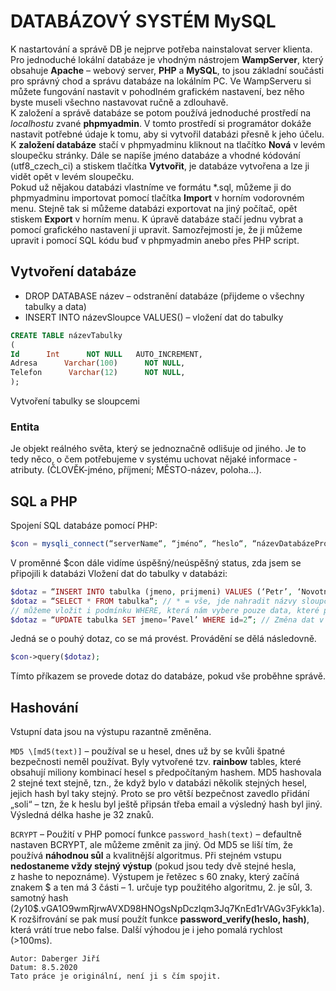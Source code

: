 # DATABÁZOVÝ SYSTÉM MySQL
K nastartování a správě DB je nejprve potřeba nainstalovat server klienta. Pro jednoduché lokální databáze je vhodným nástrojem **WampServer**, 
který obsahuje **Apache** – webový server, **PHP** a **MySQL**, to jsou základní součásti pro správný chod a správu databáze na lokálním PC. 
Ve WampServeru si můžete fungování nastavit v pohodlném grafickém nastavení, bez něho byste museli všechno nastavovat ručně a zdlouhavě.\
K založení a správě databáze se potom používá jednoduché prostředí na *localhostu* zvané **phpmyadmin**. V tomto prostředí si programátor 
dokáže nastavit potřebné údaje k tomu, aby si vytvořil databázi přesně k jeho účelu.\
K **založení databáze** stačí v phpmyadminu kliknout na tlačítko __Nová__ v levém sloupečku stránky. 
Dále se napíše jméno databáze a vhodné kódování (utf8­_czech_ci) a stiskem tlačítka __Vytvořit__, 
je databáze vytvořena a lze ji vidět opět v levém sloupečku.\
Pokud už nějakou databázi vlastníme ve formátu \*.sql, můžeme ji do phpmyadminu importovat pomocí tlačítka __Import__ v horním vodorovném menu. 
Stejně tak si můžeme databázi exportovat na jiný počítač, opět stiskem __Export__ v horním menu. 
K úpravě databáze stačí jednu vybrat a pomocí grafického nastavení ji upravit. Samozřejmostí je, 
že ji můžeme upravit i pomocí SQL kódu buď v phpmyadmin anebo přes PHP script. 

## Vytvoření databáze
- DROP DATABASE název – odstranění databáze (přijdeme o všechny tabulky a data)
- INSERT INTO názevSloupce VALUES() – vložení dat do tabulky 
```sql
CREATE TABLE názevTabulky 
(
Id      Int      NOT NULL	AUTO_INCREMENT,
Adresa      Varchar(100)      NOT NULL,
Telefon      Varchar(12)      NOT NULL,
);
```
Vytvoření tabulky se sloupcemi

### Entita
Je objekt reálného světa, který se jednoznačně odlišuje od jiného. Je to tedy něco, o čem potřebujeme v systému uchovat nějaké informace - atributy. (ČLOVĚK-jméno, příjmení; MĚSTO-název, poloha…).

## SQL a PHP
Spojení SQL databáze pomocí PHP: 
```php
$con = mysqli_connect(“serverName“, “jméno“, “heslo“, “názevDatabázeProPřipojení“); 
```
V proměnné $con dále vidíme úspěšný/neúspěšný status, zda jsem se připojili k databázi
Vložení dat do tabulky v databázi:
```php
$dotaz = “INSERT INTO tabulka (jmeno, prijmeni) VALUES (‘Petr’, ‘Novotný’)“; //vložení dat do tabulky
$dotaz = “SELECT * FROM tabulka“; // * = vše, jde nahradit názvy sloupců(oddělené čárkou)
// můžeme vložit i podmínku WHERE, která nám vybere pouze data, které podmínku splňují: WHERE jmeno=„Petr“;
$dotaz = “UPDATE tabulka SET jmeno=’Pavel’ WHERE id=2”; // Změna dat v tabulce
```
Jedná se o pouhý dotaz, co se má provést. Provádění se dělá následovně.
```php
$con->query($dotaz);
```
Tímto příkazem se provede dotaz do databáze, pokud vše proběhne správě.

## Hashování
Vstupní data jsou na výstupu razantně změněna.

`MD5 \[md5(text)]` – používal se u hesel, dnes už by se kvůli špatné bezpečnosti neměl používat. 
Byly vytvořené tzv. **rainbow** tables, které obsahují miliony kombinací hesel s předpočítaným hashem. 
MD5 hashovala 2 stejné text stejně, tzn., že když bylo v databázi několik stejných hesel, jejich hash byl taky stejný. 
Proto se pro větší bezpečnost zavedlo přidání „soli“ – tzn, že k heslu byl ještě připsán třeba email a výsledný hash byl jiný. Výsledná délka hashe je 32 znaků. 

`BCRYPT` – Použití v PHP pomocí funkce `password_hash(text)` – defaultně nastaven BCRYPT, ale můžeme změnit za jiný. Od MD5 se liší tím, 
že používá **náhodnou sůl** a kvalitnější algoritmus. Při stejném vstupu **nedostaneme vždy stejný výstup** (pokud jsou tedy dvě stejné hesla, z hashe to nepoznáme). 
Výstupem je řetězec s 60 znaky, který začíná znakem $ a ten má 3 části – 1\. určuje typ použitého algoritmu, 2\. je sůl, 3\. samotný hash 
($2y$10$.vGA1O9wmRjrwAVXD98HNOgsNpDczlqm3Jq7KnEd1rVAGv3Fykk1a).K rozšifrování se pak musí použít funkce **password_verify(heslo, hash)**, 
která vrátí true nebo false. Další výhodou je i jeho pomalá rychlost (>100ms).


```
Autor: Daberger Jiří
Datum: 8.5.2020
Tato práce je originální, není ji s čím spojit.
```